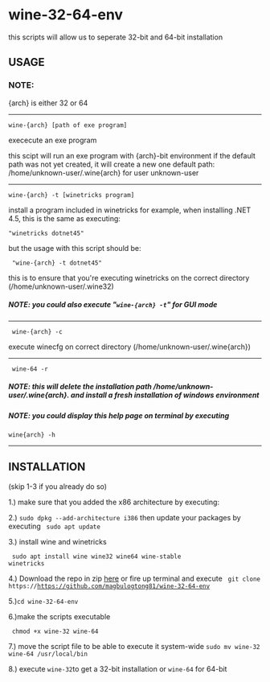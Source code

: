 # wine-32-64-env

this scripts will allow us to seperate 32-bit and 64-bit installation

<h2> USAGE </h2>

<h3> NOTE:</h3> {arch} is either 32 or 64

<hr>

<code>wine-{arch} [path of exe program]</code>
<p>exececute an exe program</p>
<p>this scipt will run an exe program with {arch}-bit environment
if the default path was not yet created, it will create a new one
default path: /home/unknown-user/.wine{arch} for user unknown-user</p>
<hr>
<code>wine-{arch} -t [winetricks program]</code>
<p>install a program included in winetricks
for example, when installing .NET 4.5, this is the same as executing:</p>

 <code>"winetricks dotnet45" </code>

<p>but the usage with this script should be:</p>

<code> "wine-{arch} -t dotnet45" </code>

<p> this is to ensure that you're executing winetricks on the correct directory (/home/unknown-user/.wine32)</p>

<h5> NOTE: you could also execute "<code>wine-{arch} -t</code>" for GUI mode </h5>
<hr>
<code> wine-{arch} -c </code>
<p>execute winecfg on correct directory (/home/unknown-user/.wine{arch})</p>
<hr>
<code> wine-64 -r </code>
<h5>NOTE: this will delete the installation path /home/unknown-user/.wine{arch}. and install a fresh installation of windows environment</h5>

<h5> NOTE: you could display this help page on terminal by executing</h5> <code>wine{arch} -h</code>

<hr>

<h2> INSTALLATION</h2>
<p> (skip 1-3 if you already do so)
<p> 1.) make sure that you added the x86 architecture by executing:

2.) <code>sudo dpkg --add-architecture i386</code>
then update your packages by executing <code> sudo apt update</code>

<p> 3.) install wine and winetricks</p>

<code> sudo apt install wine wine32 wine64 wine-stable winetricks</code>

4.) Download the repo in zip <a href="https://codeload.github.com/magbulogtong81/wine-32-64-env/zip/refs/heads/main">here</a> or fire up terminal and execute <code> git clone https://https://github.com/magbulogtong81/wine-32-64-env</code>

5.)<code>cd wine-32-64-env</code>

<p>6.)make the scripts executable</p>
<code> chmod +x wine-32 wine-64</code>

<p>7.) move the script file to be able to execute it system-wide
  <code>sudo mv wine-32 wine-64 /usr/local/bin</code>
  <p>8.) execute <code>wine-32</code>to get a 32-bit installation or   <code>wine-64</code> for 64-bit</p>

